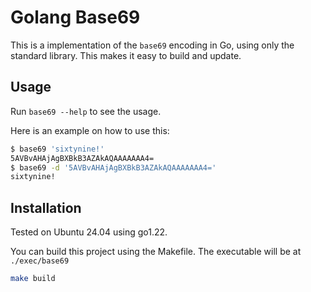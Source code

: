 # Golang Base69
This is a implementation of the `base69` encoding in Go, using only the standard library. This makes it easy to build and update.

## Usage
Run `base69 --help` to see the usage.

Here is an example on how to use this:
```sh
$ base69 'sixtynine!'
5AVBvAHAjAgBXBkB3AZAkAQAAAAAAA4=
$ base69 -d '5AVBvAHAjAgBXBkB3AZAkAQAAAAAAA4='
sixtynine!
```

## Installation
Tested on Ubuntu 24.04 using go1.22.

You can build this project using the Makefile. The executable will be at `./exec/base69`
```sh
make build
```
